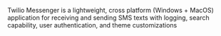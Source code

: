 Twilio Messenger is a lightweight, cross platform (Windows + MacOS) application for receiving and sending SMS texts
with logging, search capability, user authentication, and theme customizations
